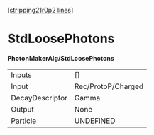 [[stripping21r0p2 lines]](./stripping21r0p2-index)

# StdLoosePhotons

**PhotonMakerAlg/StdLoosePhotons**

|                 |                    |
|-----------------|--------------------|
| Inputs          | []               |
| Input           | Rec/ProtoP/Charged |
| DecayDescriptor | Gamma              |
| Output          | None               |
| Particle        | UNDEFINED          |
